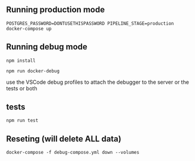 ## Running production mode
`POSTGRES_PASSWORD=DONTUSETHISPASSWORD PIPELINE_STAGE=production docker-compose up`

## Running debug mode
```npm install```

```npm run docker-debug```

use the VSCode debug profiles to attach the debugger to the server or the tests or both

## tests
`npm run test`

## Reseting (will delete ALL data)
`docker-compose -f debug-compose.yml down --volumes`